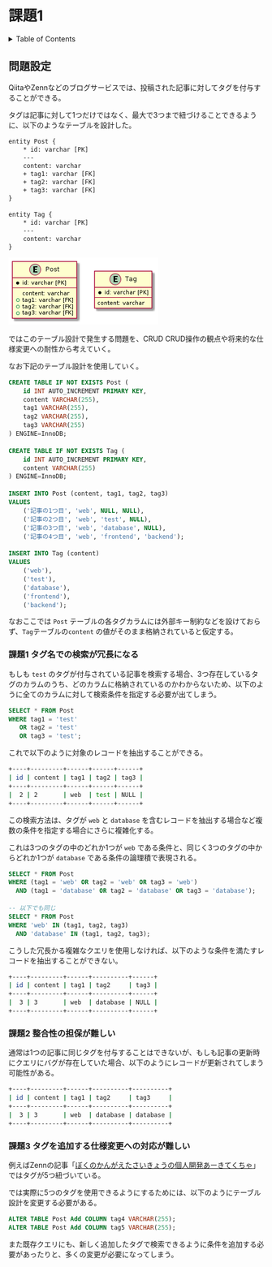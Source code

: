 # 課題1

<!-- START doctoc generated TOC please keep comment here to allow auto update -->
<!-- DON'T EDIT THIS SECTION, INSTEAD RE-RUN doctoc TO UPDATE -->
<details>
<summary>Table of Contents</summary>

- [問題設定](#%E5%95%8F%E9%A1%8C%E8%A8%AD%E5%AE%9A)
  - [課題1 タグ名での検索が冗長になる](#%E8%AA%B2%E9%A1%8C1-%E3%82%BF%E3%82%B0%E5%90%8D%E3%81%A7%E3%81%AE%E6%A4%9C%E7%B4%A2%E3%81%8C%E5%86%97%E9%95%B7%E3%81%AB%E3%81%AA%E3%82%8B)
  - [課題2 整合性の担保が難しい](#%E8%AA%B2%E9%A1%8C2-%E6%95%B4%E5%90%88%E6%80%A7%E3%81%AE%E6%8B%85%E4%BF%9D%E3%81%8C%E9%9B%A3%E3%81%97%E3%81%84)
  - [課題3 タグを追加する仕様変更への対応が難しい](#%E8%AA%B2%E9%A1%8C3-%E3%82%BF%E3%82%B0%E3%82%92%E8%BF%BD%E5%8A%A0%E3%81%99%E3%82%8B%E4%BB%95%E6%A7%98%E5%A4%89%E6%9B%B4%E3%81%B8%E3%81%AE%E5%AF%BE%E5%BF%9C%E3%81%8C%E9%9B%A3%E3%81%97%E3%81%84)

</details>
<!-- END doctoc generated TOC please keep comment here to allow auto update -->

## 問題設定

QiitaやZennなどのブログサービスでは、投稿された記事に対してタグを付与することができる。

タグは記事に対して1つだけではなく、最大で3つまで紐づけることできるように、以下のようなテーブルを設計した。

```puml
entity Post {
    * id: varchar [PK]
    ---
    content: varchar
    + tag1: varchar [FK]
    + tag2: varchar [FK]
    + tag3: varchar [FK]
}

entity Tag {
    * id: varchar [PK]
    ---
    content: varchar
}
```

![](./assets/problem.png)

ではこのテーブル設計で発生する問題を、CRUD
CRUD操作の観点や将来的な仕様変更への耐性から考えていく。

なお下記のテーブル設計を使用していく。

```sql
CREATE TABLE IF NOT EXISTS Post (
    id INT AUTO_INCREMENT PRIMARY KEY,
    content VARCHAR(255),
    tag1 VARCHAR(255),
    tag2 VARCHAR(255),
    tag3 VARCHAR(255)
) ENGINE=InnoDB;

CREATE TABLE IF NOT EXISTS Tag (
    id INT AUTO_INCREMENT PRIMARY KEY,
    content VARCHAR(255)
) ENGINE=InnoDB;

INSERT INTO Post (content, tag1, tag2, tag3)
VALUES
    ('記事の1つ目', 'web', NULL, NULL),
    ('記事の2つ目', 'web', 'test', NULL),
    ('記事の3つ目', 'web', 'database', NULL),
    ('記事の4つ目', 'web', 'frontend', 'backend');

INSERT INTO Tag (content)
VALUES
    ('web'),
    ('test'),
    ('database'),
    ('frontend'),
    ('backend');
```

なおここでは `Post` テーブルの各タグカラムには外部キー制約などを設けておらず、`Tag`テーブルの`content` の値がそのまま格納されていると仮定する。

### 課題1 タグ名での検索が冗長になる

もしも `test` のタグが付与されている記事を検索する場合、3つ存在しているタグのカラムのうち、どのカラムに格納されているのかわからないため、以下のように全てのカラムに対して検索条件を指定する必要が出てしまう。

```sql
SELECT * FROM Post
WHERE tag1 = 'test'
   OR tag2 = 'test'
   OR tag3 = 'test';
```

これで以下のように対象のレコードを抽出することができる。

```bash
+----+---------+------+------+------+
| id | content | tag1 | tag2 | tag3 |
+----+---------+------+------+------+
|  2 | 2       | web  | test | NULL |
+----+---------+------+------+------+
```

この検索方法は、タグが `web` と `database` を含むレコードを抽出する場合など複数の条件を指定する場合にさらに複雑化する。

これは3つのタグの中のどれか1つが `web` である条件と、同じく3つのタグの中からどれか1つが `database` である条件の論理積で表現される。

```sql
SELECT * FROM Post
WHERE (tag1 = 'web' OR tag2 = 'web' OR tag3 = 'web')
  AND (tag1 = 'database' OR tag2 = 'database' OR tag3 = 'database');

-- 以下でも同じ
SELECT * FROM Post
WHERE 'web' IN (tag1, tag2, tag3)
  AND 'database' IN (tag1, tag2, tag3);
```

こうした冗長かる複雑なクエリを使用しなければ、以下のような条件を満たすレコードを抽出することができない。

```bash
+----+---------+------+----------+------+
| id | content | tag1 | tag2     | tag3 |
+----+---------+------+----------+------+
|  3 | 3       | web  | database | NULL |
+----+---------+------+----------+------+
```

### 課題2 整合性の担保が難しい

通常は1つの記事に同じタグを付与することはできないが、もしも記事の更新時にクエリにバグが存在していた場合、以下のようにレコードが更新されてしまう可能性がある。

```bash
+----+---------+------+----------+----------+
| id | content | tag1 | tag2     | tag3     |
+----+---------+------+----------+----------+
|  3 | 3       | web  | database | database |
+----+---------+------+----------+----------+
```

### 課題3 タグを追加する仕様変更への対応が難しい

例えばZennの記事「[ぼくのかんがえたさいきょうの個人開発あーきてくちゃ](https://zenn.dev/eringiv3/articles/c44d5400e5603e)」ではタグが5つ紐づいている。

では実際に5つのタグを使用できるようにするためには、以下のようにテーブル設計を変更する必要がある。

```sql
ALTER TABLE Post Add COLUMN tag4 VARCHAR(255);
ALTER TABLE Post Add COLUMN tag5 VARCHAR(255);
```

また既存クエリにも、新しく追加したタグで検索できるように条件を追加する必要があったりと、多くの変更が必要になってしまう。
